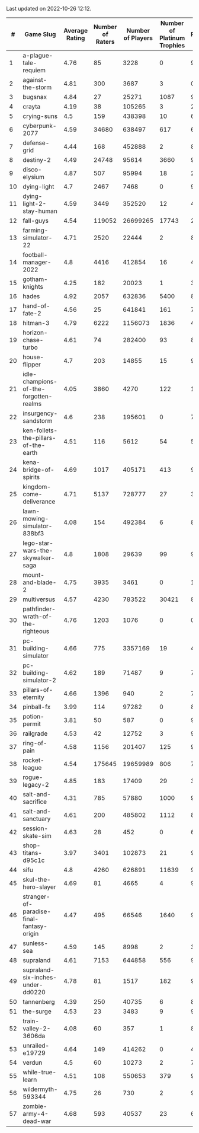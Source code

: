 Last updated on 2022-10-26 12:12.


|#|Game Slug|Average Rating|Number of Raters|Number of Players|Number of Platinum Trophies|Max Rarity (%)|
|---|---|---|---|---|---|---|
|1|a-plague-tale-requiem|4.76|85|3228|0|90|
|2|against-the-storm|4.81|300|3687|3|0.9|
|3|bugsnax|4.84|27|25271|1087|97|
|4|crayta|4.19|38|105265|3|23|
|5|crying-suns|4.5|159|438398|10|65|
|6|cyberpunk-2077|4.59|34680|638497|617|61|
|7|defense-grid|4.44|168|452888|2|80|
|8|destiny-2|4.49|24748|95614|3660|96|
|9|disco-elysium|4.87|507|95994|18|28|
|10|dying-light|4.7|2467|7468|0|96|
|11|dying-light-2-stay-human|4.59|3449|352520|12|48|
|12|fall-guys|4.54|119052|26699265|17743|2|
|13|farming-simulator-22|4.71|2520|22444|2|82|
|14|football-manager-2022|4.8|4416|412854|16|48|
|15|gotham-knights|4.25|182|20023|1|34|
|16|hades|4.92|2057|632836|5400|89|
|17|hand-of-fate-2|4.56|25|641841|161|72|
|18|hitman-3|4.79|6222|1156073|1836|48|
|19|horizon-chase-turbo|4.61|74|282400|93|83|
|20|house-flipper|4.7|203|14855|15|93|
|21|idle-champions-of-the-forgotten-realms|4.05|3860|4270|122|15|
|22|insurgency-sandstorm|4.6|238|195601|0|7|
|23|ken-follets-the-pillars-of-the-earth|4.51|116|5612|54|54|
|24|kena-bridge-of-spirits|4.69|1017|405171|413|94|
|25|kingdom-come-deliverance|4.71|5137|728777|27|30|
|26|lawn-mowing-simulator-838bf3|4.08|154|492384|6|89|
|27|lego-star-wars-the-skywalker-saga|4.8|1808|29639|99|98|
|28|mount-and-blade-2|4.75|3935|3461|0|16|
|29|multiversus|4.57|4230|783522|30421|80|
|30|pathfinder-wrath-of-the-righteous|4.76|1203|1076|0|0.1|
|31|pc-building-simulator|4.66|775|3357169|19|47|
|32|pc-building-simulator-2|4.62|189|71487|9|74|
|33|pillars-of-eternity|4.66|1396|940|2|79|
|34|pinball-fx|3.99|114|97282|0|85|
|35|potion-permit|3.81|50|587|0|97|
|36|railgrade|4.53|42|12752|3|98|
|37|ring-of-pain|4.58|1156|201407|125|97|
|38|rocket-league|4.54|175645|19659989|806|75|
|39|rogue-legacy-2|4.85|183|17409|29|36|
|40|salt-and-sacrifice|4.31|785|57880|1000|91|
|41|salt-and-sanctuary|4.61|200|485802|1112|83|
|42|session-skate-sim|4.63|28|452|0|6|
|43|shop-titans-d95c1c|3.97|3401|102873|21|98|
|44|sifu|4.8|4260|626891|11639|96|
|45|skul-the-hero-slayer|4.69|81|4665|4|96|
|46|stranger-of-paradise-final-fantasy-origin|4.47|495|66546|1640|98|
|47|sunless-sea|4.59|145|8998|2|37|
|48|supraland|4.61|7153|644858|556|99|
|49|supraland-six-inches-under-dd0220|4.78|81|1517|182|99|
|50|tannenberg|4.39|250|40735|6|82|
|51|the-surge|4.53|23|3483|9|94|
|52|train-valley-2-3606da|4.08|60|357|1|88|
|53|unrailed-e19729|4.64|149|414262|0|40|
|54|verdun|4.5|60|10273|2|70|
|55|while-true-learn|4.51|108|550653|379|93|
|56|wildermyth-593344|4.75|26|730|2|91|
|57|zombie-army-4-dead-war|4.68|593|40537|23|66|

